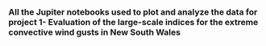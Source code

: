###  All the Jupiter notebooks used to plot and analyze the data for project 1- Evaluation of the large-scale indices for the extreme convective wind gusts in New South Wales
